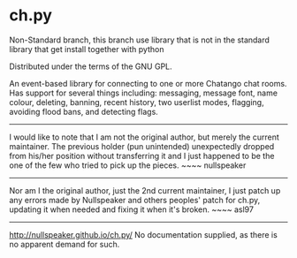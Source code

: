 ch.py
=====
Non-Standard branch,
this branch use library that is not in the standard library that get install together with python

Distributed under the terms of the GNU GPL.

  An event-based library for connecting to one or more Chatango chat rooms. Has support
for several things including: messaging, message font, name colour, deleting, banning, recent
history, two userlist modes, flagging, avoiding flood bans, and detecting flags.

----
  I would like to note that I am not the original author, but merely the current maintainer.
The previous holder (pun unintended) unexpectedly dropped from his/her position without transferring
it and I just happened to be the one of the few who tried to pick up the pieces. ~~~~ nullspeaker

----
  Nor am I the original author, just the 2nd current maintainer, I just patch up
any errors made by Nullspeaker and others peoples' patch for ch.py, updating it
when needed and fixing it when it's broken. ~~~~ asl97

----
http://nullspeaker.github.io/ch.py/
No documentation supplied, as there is no apparent demand for such.
